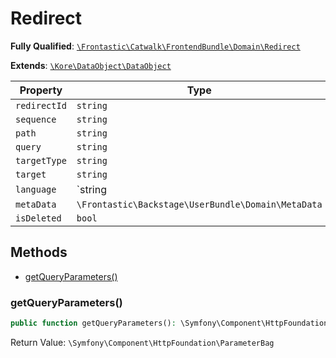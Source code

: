 #  Redirect

**Fully Qualified**: [`\Frontastic\Catwalk\FrontendBundle\Domain\Redirect`](../../../../src/php/FrontendBundle/Domain/Redirect.php)

**Extends**: [`\Kore\DataObject\DataObject`](https://github.com/kore/DataObject)

Property|Type|Default|Description
--------|----|-------|-----------
`redirectId`|`string`||
`sequence`|`string`||
`path`|`string`||
`query`|`string`||
`targetType`|`string`||
`target`|`string`||
`language`|`string|null`|`null`|
`metaData`|`\Frontastic\Backstage\UserBundle\Domain\MetaData`||
`isDeleted`|`bool`|`false`|

## Methods

* [getQueryParameters()](#getqueryparameters)

### getQueryParameters()

```php
public function getQueryParameters(): \Symfony\Component\HttpFoundation\ParameterBag
```

Return Value: `\Symfony\Component\HttpFoundation\ParameterBag`

